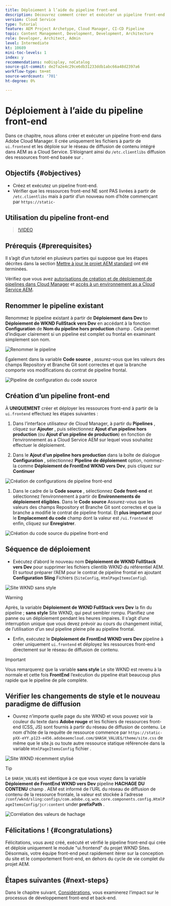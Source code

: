 ```yaml
---
title: Déploiement à l’aide du pipeline front-end
description: Découvrez comment créer et exécuter un pipeline front-end qui génère des ressources front-end et se déploie sur le réseau de diffusion de contenu intégré dans AEM as a Cloud Service.
version: Cloud Service
type: Tutorial
feature: AEM Project Archetype, Cloud Manager, CI-CD Pipeline
topic: Content Management, Development, Development, Architecture
role: Developer, Architect, Admin
level: Intermediate
kt: 10689
mini-toc-levels: 1
index: y
recommendations: noDisplay, noCatalog
source-git-commit: de2fa2e4c29ce6db31233ddb1abc66a48d2397a6
workflow-type: tm+mt
source-wordcount: '701'
ht-degree: 0%

---
```



# Déploiement à l’aide du pipeline front-end

Dans ce chapitre, nous allons créer et exécuter un pipeline front-end dans Adobe Cloud Manager. Il crée uniquement les fichiers à partir de `ui.frontend` et les déploie sur le réseau de diffusion de contenu intégré dans AEM as a Cloud Service. S’éloignant ainsi du  `/etc.clientlibs` diffusion des ressources front-end basée sur .


## Objectifs {#objectives}

* Créez et exécutez un pipeline front-end.
* Vérifier que les ressources front-end NE sont PAS livrées à partir de `/etc.clientlibs` mais à partir d’un nouveau nom d’hôte commençant par `https://static-`

## Utilisation du pipeline front-end

>[!VIDEO](https://video.tv.adobe.com/v/3409420/)

## Prérequis {#prerequisites}

Il s’agit d’un tutoriel en plusieurs parties qui suppose que les étapes décrites dans la section [Mettre à jour le projet AEM standard](./update-project.md) ont été terminées.

Vérifiez que vous avez [autorisations de création et de déploiement de pipelines dans Cloud Manager](https://experienceleague.adobe.com/docs/experience-manager-cloud-manager/content/requirements/users-and-roles.html?lang=en#role-definitions) et [accès à un environnement as a Cloud Service AEM](https://experienceleague.adobe.com/docs/experience-manager-cloud-service/content/implementing/using-cloud-manager/manage-environments.html).

## Renommer le pipeline existant

Renommez le pipeline existant à partir de __Déploiement dans Dev__ to  __Déploiement de WKND FullStack vers Dev__ en accédant à la fonction __Configuration__ de __Nom du pipeline hors production__ champ . Cela permet d’indiquer clairement si un pipeline est complet ou frontal en examinant simplement son nom.

![Renommer le pipeline](assets/fullstack-wknd-deploy-dev-pipeline.png)


Également dans la variable __Code source__ , assurez-vous que les valeurs des champs Repository et Branche Git sont correctes et que la branche comporte vos modifications du contrat de pipeline frontal.

![Pipeline de configuration du code source](assets/fullstack-wknd-source-code-config.png)


## Création d’un pipeline front-end

À __UNIQUEMENT__ créer et déployer les ressources front-end à partir de la `ui.frontend` effectuez les étapes suivantes :

1. Dans l’interface utilisateur de Cloud Manager, à partir du __Pipelines__ , cliquez sur __Ajouter__ , puis sélectionnez __Ajout d’un pipeline hors production__ (ou __Ajout d’un pipeline de production__) en fonction de l’environnement as a Cloud Service AEM sur lequel vous souhaitez effectuer le déploiement.

1. Dans le __Ajout d’un pipeline hors production__ dans la boîte de dialogue __Configuration__ , sélectionnez __Pipeline de déploiement__ option, nommez-la comme __Déploiement de FrontEnd WKND vers Dev__, puis cliquez sur __Continuer__

![Création de configurations de pipeline front-end](assets/create-frontend-pipeline-configs.png)

1. Dans le cadre de la __Code source__ , sélectionnez __Code front-end__ et sélectionnez l’environnement à partir de __Environnements de déploiement éligibles__. Dans le __Code source__ Assurez-vous que les valeurs des champs Repository et Branche Git sont correctes et que la branche a modifié le contrat de pipeline frontal.
Et __plus important__ pour le __Emplacement du code__ champ dont la valeur est `/ui.frontend` et enfin, cliquez sur __Enregistrer__.

![Création du code source du pipeline front-end](assets/create-frontend-pipeline-source-code.png)


## Séquence de déploiement

* Exécutez d’abord le nouveau nom __Déploiement de WKND FullStack vers Dev__ pour supprimer les fichiers clientlib WKND du référentiel AEM. Et surtout préparer l’AEM pour le contrat de pipeline frontal en ajoutant __Configuration Sling__ Fichiers (`SiteConfig`, `HtmlPageItemsConfig`).

![Site WKND sans style](assets/unstyled-wknd-site.png)

>[!WARNING]
>
>Après, la variable __Déploiement de WKND FullStack vers Dev__ la fin du pipeline ; __sans style__ Site WKND, qui peut sembler rompu. Planifiez une panne ou un déploiement pendant les heures impaires. Il s’agit d’une interruption unique que vous devez prévoir au cours du changement initial, de l’utilisation d’un seul pipeline pleine pile au pipeline frontal.


* Enfin, exécutez le __Déploiement de FrontEnd WKND vers Dev__ pipeline à créer uniquement `ui.frontend` et déployez les ressources front-end directement sur le réseau de diffusion de contenu.

>[!IMPORTANT]
>
>Vous remarquerez que la variable __sans style__ Le site WKND est revenu à la normale et cette fois __FrontEnd__ l’exécution du pipeline était beaucoup plus rapide que le pipeline de pile complète.

## Vérifier les changements de style et le nouveau paradigme de diffusion

* Ouvrez n’importe quelle page du site WKND et vous pouvez voir la couleur du texte dans __Adobe rouge__ et les fichiers de ressources front-end (CSS, JS) sont fournis à partir du réseau de diffusion de contenu. Le nom d’hôte de la requête de ressource commence par `https://static-pXX-eYY.p123-e456.adobeaemcloud.com/$HASH_VALUE$/theme/site.css` de même que le site.js ou toute autre ressource statique référencée dans la variable `HtmlPageItemsConfig` fichier .


![Site WKND récemment stylisé](assets/newly-styled-wknd-site.png)



>[!TIP]
>
>Le `$HASH_VALUE$` est identique à ce que vous voyez dans la variable __Déploiement de FrontEnd WKND vers Dev__  pipeline __HACHAGE DU CONTENU__ champ . AEM est informé de l’URL du réseau de diffusion de contenu de la ressource frontale, la valeur est stockée à l’adresse `/conf/wknd/sling:configs/com.adobe.cq.wcm.core.components.config.HtmlPageItemsConfig/jcr:content` under __prefixPath__ .


![Corrélation des valeurs de hachage](assets/hash-value-correlartion.png)



## Félicitations ! {#congratulations}

Félicitations, vous avez créé, exécuté et vérifié le pipeline front-end qui crée et déploie uniquement le module &quot;ui.frontend&quot; du projet WKND Sites. Désormais, votre équipe front-end peut rapidement itérer sur la conception du site et le comportement front-end, en dehors du cycle de vie complet du projet AEM.

## Étapes suivantes {#next-steps}

Dans le chapitre suivant, [Considérations](considerations.md), vous examinerez l’impact sur le processus de développement front-end et back-end.
